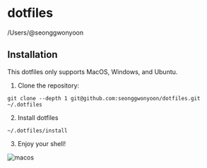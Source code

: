 dotfiles
=========

/Users/@seonggwonyoon

Installation
------------

This dotfiles only supports MacOS, Windows, and Ubuntu.

  1. Clone the repository:

    git clone --depth 1 git@github.com:seonggwonyoon/dotfiles.git ~/.dotfiles

  2. Install dotfiles

	~/.dotfiles/install

  3. Enjoy your shell!

![macos](https://raw.githubusercontent.com/seonggwonyoon/dotfiles/master/assets/macos.png)
